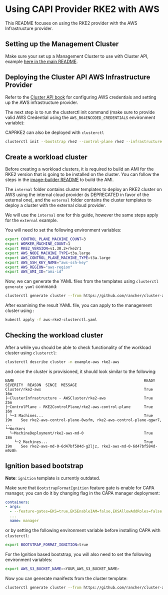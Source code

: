 # Using CAPI Provider RKE2 with AWS
This README focuses on using the RKE2 provider with the AWS Infrastructure provider.

## Setting up the Management Cluster
Make sure your set up a Management Cluster to use with Cluster API, example [here in the main README](https://github.com/rancher/cluster-api-provider-rke2#management-cluster).

## Deploying the Cluster API AWS Infrastructure Provider

Refer to the [Cluster API book](https://cluster-api.sigs.k8s.io/user/quick-start#initialization-for-common-providers) for configuring AWS credentials and setting up the AWS infrastructure provider.

The next step is to run the clusterctl init command (make sure to provide valid AWS Credential using the `AWS_B64ENCODED_CREDENTIALS` environment variable):

CAPRKE2 can also be deployed with `clusterctl`

```bash
clusterctl init --bootstrap rke2 --control-plane rke2 --infrastructure aws
```

## Create a workload cluster

Before creating a workload clusters, it is required to build an AMI for the RKE2 version that is going to be installed on the cluster. You can follow the steps in the [image-builder README](../../image-builder/README.md#aws) to build the AMI.

The `internal` folder contains cluster templates to deploy an RKE2 cluster on AWS using the internal cloud provider (is DEPRECATED in favor of the external one), and the `external` folder contains the cluster templates to deploy a cluster with the external cloud provider.

We will use the `internal` one for this guide, however the same steps apply for the `external` example.

You will need to set the following environment variables:

```bash
export CONTROL_PLANE_MACHINE_COUNT=3
export WORKER_MACHINE_COUNT=1
export RKE2_VERSION=v1.30.2+rke2r1
export AWS_NODE_MACHINE_TYPE=t3a.large
export AWS_CONTROL_PLANE_MACHINE_TYPE=t3a.large 
export AWS_SSH_KEY_NAME="aws-ssh-key"
export AWS_REGION="aws-region"
export AWS_AMI_ID="ami-id"
```

Now, we can generate the YAML files from the templates using `clusterctl generate yaml` command:

```bash
clusterctl generate cluster --from https://github.com/rancher/cluster-api-provider-rke2/blob/main/samples/aws/internal/cluster-template.yaml -n example-aws rke2-aws > aws-rke2-clusterctl.yaml
```

After examining the result YAML file, you can apply to the management cluster using :

```bash
kubectl apply -f aws-rke2-clusterctl.yaml
```

## Checking the workload cluster
After a while you should be able to check functionality of the workload cluster using `clusterctl`: 

```bash
clusterctl describe cluster -n example-aws rke2-aws
```

and once the cluster is provisioned, it should look similar to the following:

```
NAME                                                          READY  SEVERITY  REASON  SINCE  MESSAGE
Cluster/rke2-aws                                              True                     16m
├─ClusterInfrastructure - AWSCluster/rke2-aws                 True                     25m
├─ControlPlane - RKE2ControlPlane/rke2-aws-control-plane      True                     16m
│ └─3 Machines...                                             True                     19m    See rke2-aws-control-plane-8wsfm, rke2-aws-control-plane-qgwr7, ...
└─Workers
  └─MachineDeployment/rke2-aws-md-0                           True                     18m
    └─2 Machines...                                           True                     19m    See rke2-aws-md-0-6d47bf584d-g2ljz, rke2-aws-md-0-6d47bf584d-m9z8h
```

## Ignition based bootstrap

**Note**: `ignition` template is currently outdated.

Make sure that `BootstrapFormatIgnition` feature gate is enable for CAPA manager, you can do it
by changing flag in the CAPA manager deployment:

```yaml
containers:
- args:
  - --feature-gates=EKS=true,EKSEnableIAM=false,EKSAllowAddRoles=false,EKSFargate=false,MachinePool=false,EventBridgeInstanceState=false,AutoControllerIdentityCreator=true,BootstrapFormatIgnition=true,ExternalResourceGC=false
  ...
  name: manager
```
or by setting the following environment variable before installing CAPA with `clusterctl`:

```bash
export BOOTSTRAP_FORMAT_IGNITION=true
```

For the Ignition based bootstrap, you will also need to set the following environment variables:

```bash
export AWS_S3_BUCKET_NAME=<YOUR_AWS_S3_BUCKET_NAME>
```

Now you can generate manifests from the cluster template:

```bash
clusterctl generate cluster --from https://github.com/rancher/cluster-api-provider-rke2/blob/main/samples/aws/ignition-external/cluster-template-aws-ignition-external-cloud-provider.yaml -n example-aws rke2-aws > aws-rke2-clusterctl.yaml
```


